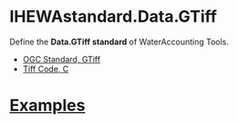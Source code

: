 # IHEWAstandard.Data.GTiff

Define the **Data.GTiff standard** of WaterAccounting Tools.

  - [OGC Standard, GTiff](https://www.opengeospatial.org/standards/geotiff)
  - [Tiff Code, C](https://gitlab.com/libtiff/libtiff)


# [Examples](examples/README.md#GTiff)
